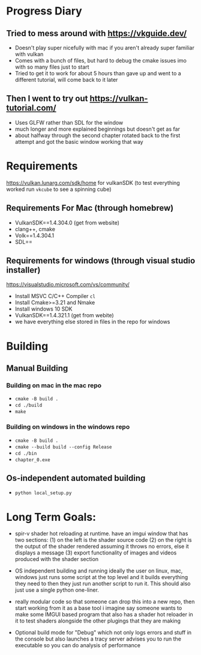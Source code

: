 # Progress Diary 
## Tried to mess around with https://vkguide.dev/ 

- Doesn't play super nicefully with mac if you aren't already super familiar with vulkan
- Comes with a bunch of files, but hard to debug the cmake issues imo with so many files just to start 
- Tried to get it to work for about 5 hours than gave up and went to a different tutorial, will come back to it later 

## Then I went to try out https://vulkan-tutorial.com/
- Uses GLFW rather than SDL for the window 
- much longer and more explained beginnings but doesn't get as far 
- about halfway through the second chapter rotated back to the first attempt and got the basic window working that way 

# Requirements 
https://vulkan.lunarg.com/sdk/home for vulkanSDK (to test everything worked run `vkcube` to see a spinning cube)

## Requirements For Mac (through homebrew)
- VulkanSDK==1.4.304.0 (get from website)
- clang++, cmake
- Volk==1.4.304.1
- SDL== 
## Requirements for windows (through visual studio installer)
https://visualstudio.microsoft.com/vs/community/ 
- Install MSVC C/C++ Compiler `cl` 
- Install Cmake>=3.21 and Nmake 
- Install windows 10 SDK 
- VulkanSDK==1.4.321.1 (get from webite)
- we have everything else stored in files in the repo for windows 

# Building 
## Manual Building 
### Building on mac in the mac repo
- `cmake -B build .` 
- `cd ./build`
- `make`
### Building on windows in the windows repo
- `cmake -B build .` 
- `cmake --build build --config Release`
- `cd ./bin`
- `chapter_0.exe` 
## Os-independent automated building
- `python local_setup.py` 

# Long Term Goals:
- spir-v shader hot reloading at runtime. 
    have an imgui window that has two sections: 
    (1) on the left is the shader source code 
    (2) on the right is the output of the shader rendered assuming it throws no errors, else it displays a message 
    (3) export functionality of images and videos produced with the shader section  

- OS independent building and running 
    ideally the user on linux, mac, windows just runs some script at the top level and it builds everything they need to 
    then they just run another script to run it. This should also just use a single python one-liner. 

- really modular code so that someone can drop this into a new repo, then start working from it as a base tool
    i imagine say someone wants to make some IMGUI based program that also has a shader hot reloader in it to test shaders alongside the other
    plugings that they are making

- Optional build mode for "Debug" which not only logs errors and stuff in the console 
    but also launches a tracy server advises you to run the executable so you can do analysis of performance 
